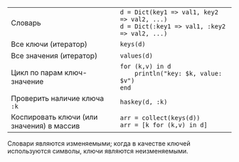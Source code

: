 
|                                |                                                                  |
| ------------------------------ | ---------------------------------------------------------------- |
| Словарь    | `d = Dict(key1 => val1, key2 => val2, ...)`<br>`d = Dict(:key1 => val1, :key2 => val2, ...)` |
| Все ключи (итератор)           | `keys(d)`                                                        |
| Все значения (итератор)        | `values(d)`                                                      |
| Цикл по парам ключ-значение    | `for (k,v) in d`<br>`    println("key: $k, value: $v")`<br>`end` |
| Проверить наличие ключа `:k`   | `haskey(d, :k)`                                                  |
| Коспировать ключи (или значения) в массив | `arr = collect(keys(d))`<br>`arr = [k for (k,v) in d]`           |

Словари являются изменяемыми; когда в качестве ключей используются символы, ключи являются неизменяемыми.
